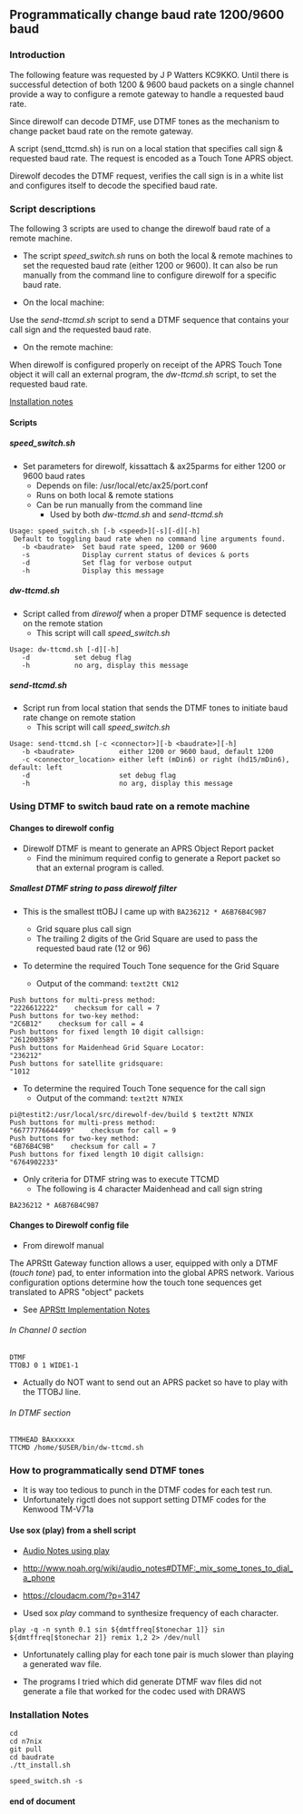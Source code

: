 ## Programmatically change baud rate 1200/9600 baud

### Introduction

The following feature was requested by J P Watters KC9KKO. Until there
is successful detection of both 1200 & 9600 baud packets on a single
channel provide a way to configure a remote gateway to handle a
requested baud rate.

Since direwolf can decode DTMF, use DTMF tones as the mechanism to
change packet baud rate on the remote gateway.

A script (send_ttcmd.sh) is run on a local station that specifies call
sign & requested baud rate.  The request is encoded as a Touch Tone
APRS object.

Direwolf decodes the DTMF request, verifies the call sign is in a
white list and configures itself to decode the specified baud rate.

### Script descriptions

The following 3 scripts are used to change the direwolf baud rate of a
remote machine.

* The script _speed_switch.sh_ runs on both the local & remote
machines to set the requested baud rate (either 1200 or 9600). It can
also be run manually from the command line to configure direwolf for a
specific baud rate.

* On the local machine:

Use the _send-ttcmd.sh_ script to send a DTMF sequence that contains your
call sign and the requested baud rate.

* On the remote machine:

When direwolf is configured properly on receipt of the APRS Touch Tone
object it will call an external program, the _dw-ttcmd.sh_ script, to
set the requested baud rate.

[Installation notes](#Installation)

#### Scripts

##### speed_switch.sh
* Set parameters for direwolf, kissattach & ax25parms for either 1200 or 9600 baud rates
  * Depends on file: /usr/local/etc/ax25/port.conf
  * Runs on both local & remote stations
  * Can be run manually from the command line
    * Used by both _dw-ttcmd.sh_ and _send-ttcmd.sh_

```
Usage: speed_switch.sh [-b <speed>][-s][-d][-h]
 Default to toggling baud rate when no command line arguments found.
   -b <baudrate>  Set baud rate speed, 1200 or 9600
   -s             Display current status of devices & ports
   -d             Set flag for verbose output
   -h             Display this message
```

##### dw-ttcmd.sh

* Script called from _direwolf_ when a proper DTMF sequence is
detected on the remote station
  * This script will call _speed_switch.sh_

```
Usage: dw-ttcmd.sh [-d][-h]
   -d           set debug flag
   -h           no arg, display this message
```
##### send-ttcmd.sh
* Script run from local station that sends the DTMF tones to initiate baud rate change on remote station
  * This script will call _speed_switch.sh_

```
Usage: send-ttcmd.sh [-c <connector>][-b <baudrate>][-h]
   -b <baudrate>           either 1200 or 9600 baud, default 1200
   -c <connector_location> either left (mDin6) or right (hd15/mDin6), default: left
   -d                      set debug flag
   -h                      no arg, display this message
```

### Using DTMF to switch baud rate on a remote machine

#### Changes to direwolf config
* Direwolf DTMF is meant to generate an APRS Object Report packet
  * Find the minimum required config to generate a Report packet so that an external program is called.

##### Smallest DTMF string to pass direwolf filter

* This is the smallest ttOBJ I came up with ```BA236212 * A6B76B4C9B7```
  * Grid square plus call sign
  * The trailing 2 digits of the Grid Square are used to pass the requested baud rate (12 or 96)

* To determine the required Touch Tone sequence for the Grid Square
  * Output of the command: ```text2tt CN12```
```
Push buttons for multi-press method:
"2226612222"    checksum for call = 7
Push buttons for two-key method:
"2C6B12"    checksum for call = 4
Push buttons for fixed length 10 digit callsign:
"2612003589"
Push buttons for Maidenhead Grid Square Locator:
"236212"
Push buttons for satellite gridsquare:
"1012
```
* To determine the required Touch Tone sequence for the call sign
  * Output of the command: ```text2tt N7NIX```
```
pi@testit2:/usr/local/src/direwolf-dev/build $ text2tt N7NIX
Push buttons for multi-press method:
"66777776644499"    checksum for call = 9
Push buttons for two-key method:
"6B76B4C9B"    checksum for call = 7
Push buttons for fixed length 10 digit callsign:
"6764902233"
```

* Only criteria for DTMF string was to execute TTCMD
  * The following is 4 character Maidenhead  and call sign string

```
BA236212 * A6B76B4C9B7
```
#### Changes to Direwolf config file
* From direwolf manual

The APRStt Gateway function allows a user, equipped with only a DTMF (_touch tone_) pad, to enter
information into the global APRS network. Various configuration options determine how the touch tone
sequences get translated to APRS "object" packets

* See [APRStt Implementation Notes](https://github.com/wb2osz/direwolf/blob/master/doc/APRStt-Implementation-Notes.pdf)

###### In Channel 0 section
```
DTMF
TTOBJ 0 1 WIDE1-1
```
* Actually do NOT want to send out an APRS packet so have to play with the TTOBJ line.

###### In DTMF section

```
TTMHEAD BAxxxxxx
TTCMD /home/$USER/bin/dw-ttcmd.sh
```

### How to programmatically send DTMF tones

* It is way too tedious to punch in the DTMF codes for each test run.
* Unfortunately rigctl does not support setting DTMF codes for the Kenwood TM-V71a

#### Use sox (play) from a shell script

* [Audio Notes using play](http://www.noah.org/wiki/audio_notes)
* http://www.noah.org/wiki/audio_notes#DTMF:_mix_some_tones_to_dial_a_phone
* https://cloudacm.com/?p=3147

* Used sox _play_ command to synthesize frequency of each character.
```
play -q -n synth 0.1 sin ${dmtffreq[$tonechar 1]} sin ${dmtffreq[$tonechar 2]} remix 1,2 2> /dev/null
```
* Unfortunately calling play for each tone pair is much slower than playing a generated wav file.

* The programs I tried which did generate DTMF wav files did not
generate a file that worked for the codec used with DRAWS

### Installation Notes

```
cd
cd n7nix
git pull
cd baudrate
./tt_install.sh

speed_switch.sh -s
```
#### end of document
